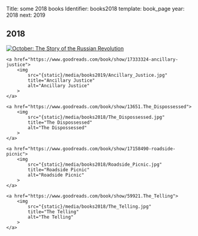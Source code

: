 Title: some 2018 books
Identifier: books2018
template: book_page
year: 2018
next: 2019

<!-- better syntax -->
<h2>2018</h2>

<div class="booklist">
    <a href="https://www.goodreads.com/book/show/31578250-october">
        <img
            src="{static}/media/books2018/October:_The_Story_of_the_Russian_Revolution.jpg"
            title="October: The Story of the Russian Revolution"
            alt="October: The Story of the Russian Revolution"
        >
    </a>

    <a href="https://www.goodreads.com/book/show/17333324-ancillary-justice">
        <img
            src="{static}/media/books2019/Ancillary_Justice.jpg"
            title="Ancillary Justice"
            alt="Ancillary Justice"
        >
    </a>

    <a href="https://www.goodreads.com/book/show/13651.The_Dispossessed">
        <img
            src="{static}/media/books2018/The_Dispossessed.jpg"
            title="The Dispossessed"
            alt="The Dispossessed"
        >
    </a>

    <a href="https://www.goodreads.com/book/show/17158490-roadside-picnic">
        <img
            src="{static}/media/books2018/Roadside_Picnic.jpg"
            title="Roadside Picnic"
            alt="Roadside Picnic"
        >
    </a>

    <a href="https://www.goodreads.com/book/show/59921.The_Telling">
        <img
            src="{static}/media/books2018/The_Telling.jpg"
            title="The Telling"
            alt="The Telling"
        >
    </a>
</div>
